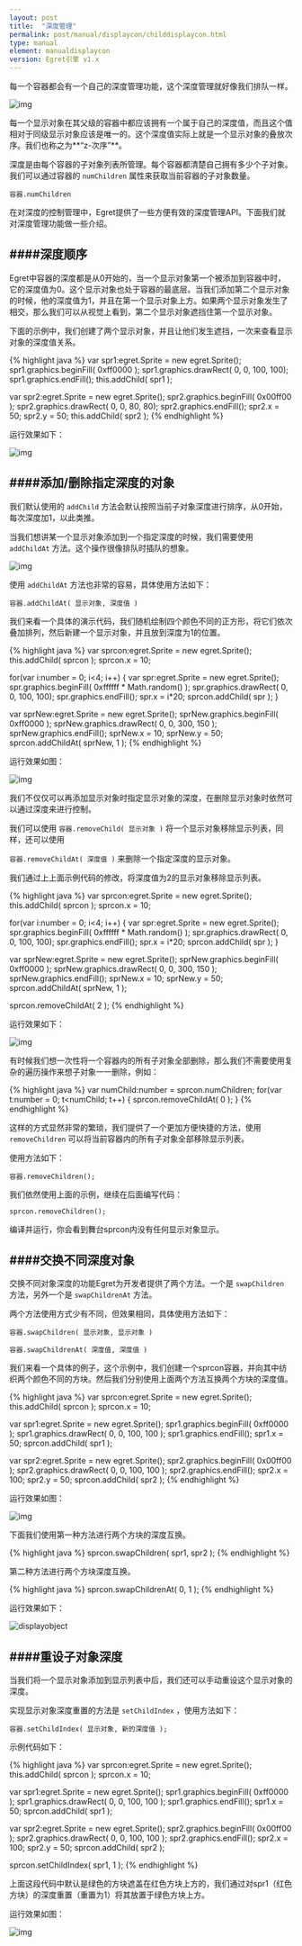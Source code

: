 ```yaml
---
layout: post
title:  "深度管理"
permalink: post/manual/displaycon/childdisplaycon.html
type: manual
element: manualdisplaycon
version: Egret引擎 v1.x
---
```


每一个容器都会有一个自己的深度管理功能，这个深度管理就好像我们排队一样。

![img]({{site.baseurl}}/assets/img/child1.png)

每一个显示对象在其父级的容器中都应该拥有一个属于自己的深度值，而且这个值相对于同级显示对象应该是唯一的。这个深度值实际上就是一个显示对象的叠放次序。我们也称之为**“z-次序”**。

深度是由每个容器的子对象列表所管理。每个容器都清楚自己拥有多少个子对象。我们可以通过容器的 `numChildren` 属性来获取当前容器的子对象数量。

`容器.numChildren`

在对深度的控制管理中，Egret提供了一些方便有效的深度管理API。下面我们就对深度管理功能做一些介绍。

####深度顺序
---

Egret中容器的深度都是从0开始的，当一个显示对象第一个被添加到容器中时，它的深度值为0。这个显示对象也处于容器的最底层。当我们添加第二个显示对象的时候，他的深度值为1，并且在第一个显示对象上方。如果两个显示对象发生了相交，那么我们可以从视觉上看到，第二个显示对象遮挡住第一个显示对象。

下面的示例中，我们创建了两个显示对象，并且让他们发生遮挡，一次来查看显示对象的深度值关系。

{% highlight java %}
var spr1:egret.Sprite = new egret.Sprite();
spr1.graphics.beginFill( 0xff0000 );
spr1.graphics.drawRect( 0, 0, 100, 100);
spr1.graphics.endFill();
this.addChild( spr1 );

var spr2:egret.Sprite = new egret.Sprite();
spr2.graphics.beginFill( 0x00ff00 );
spr2.graphics.drawRect( 0, 0, 80, 80);
spr2.graphics.endFill();
spr2.x  = 50;
spr2.y = 50;
this.addChild( spr2 );
{% endhighlight %}

运行效果如下：

![img]({{site.baseurl}}/assets/img/child2.png)

####添加/删除指定深度的对象
---

我们默认使用的 `addChild` 方法会默认按照当前子对象深度进行排序，从0开始，每次深度加1，以此类推。

当我们想讲某一个显示对象添加到一个指定深度的时候，我们需要使用 `addChildAt` 方法。这个操作很像排队时插队的想象。

![img]({{site.baseurl}}/assets/img/child3.png)

使用 `addChildAt` 方法也非常的容易，具体使用方法如下：

`容器.addChildAt( 显示对象, 深度值 )`

我们来看一个具体的演示代码，我们随机绘制四个颜色不同的正方形，将它们依次叠加排列，然后新建一个显示对象，并且放到深度为1的位置。

{% highlight java %}
var sprcon:egret.Sprite = new egret.Sprite();
this.addChild( sprcon );
sprcon.x = 10;

for(var i:number = 0; i<4; i++)
{
    var spr:egret.Sprite = new egret.Sprite();
    spr.graphics.beginFill( 0xffffff * Math.random() );
    spr.graphics.drawRect( 0, 0, 100, 100);
    spr.graphics.endFill();
    spr.x = i*20;
    sprcon.addChild( spr );
}

var sprNew:egret.Sprite = new egret.Sprite();
sprNew.graphics.beginFill( 0xff0000 );
sprNew.graphics.drawRect( 0, 0, 300, 150 );
sprNew.graphics.endFill();
sprNew.x = 10;
sprNew.y = 50;
sprcon.addChildAt( sprNew, 1 );
{% endhighlight %}

运行效果如图：

![img]({{site.baseurl}}/assets/img/child4.png)

我们不仅仅可以再添加显示对象时指定显示对象的深度，在删除显示对象时依然可以通过深度来进行控制。

我们可以使用 `容器.removeChild( 显示对象 )` 将一个显示对象移除显示列表，同样，还可以使用

`容器.removeChildAt( 深度值 )` 来删除一个指定深度的显示对象。

我们通过上上面示例代码的修改，将深度值为2的显示对象移除显示列表。

{% highlight java %}
var sprcon:egret.Sprite = new egret.Sprite();
this.addChild( sprcon );
sprcon.x = 10;

for(var i:number = 0; i<4; i++)
{
    var spr:egret.Sprite = new egret.Sprite();
    spr.graphics.beginFill( 0xffffff * Math.random() );
    spr.graphics.drawRect( 0, 0, 100, 100);
    spr.graphics.endFill();
    spr.x = i*20;
    sprcon.addChild( spr );
}

var sprNew:egret.Sprite = new egret.Sprite();
sprNew.graphics.beginFill( 0xff0000 );
sprNew.graphics.drawRect( 0, 0, 300, 150 );
sprNew.graphics.endFill();
sprNew.x = 10;
sprNew.y = 50;
sprcon.addChildAt( sprNew, 1 );

sprcon.removeChildAt( 2 );
{% endhighlight %}

运行效果如下：

![img]({{site.baseurl}}/assets/img/child5.png)

有时候我们想一次性将一个容器内的所有子对象全部删除，那么我们不需要使用复杂的遍历操作来想子对象一一删除，例如：

{% highlight java %}
var numChild:number = sprcon.numChildren;
for(var t:number = 0; t<numChild; t++)
{
    sprcon.removeChildAt( 0 );
}
{% endhighlight %}

这样的方式显然非常的繁琐，我们提供了一个更加方便快捷的方法，使用 `removeChildren` 可以将当前容器内的所有子对象全部移除显示列表。

使用方法如下：

`容器.removeChildren();`

我们依然使用上面的示例，继续在后面编写代码：

`sprcon.removeChildren();`

编译并运行，你会看到舞台sprcon内没有任何显示对象显示。

####交换不同深度对象
---

交换不同对象深度的功能Egret为开发者提供了两个方法。一个是 `swapChildren` 方法，另外一个是 `swapChildrenAt` 方法。

两个方法使用方式少有不同，但效果相同，具体使用方法如下：

`容器.swapChildren( 显示对象, 显示对象 )`

`容器.swapChildrenAt( 深度值, 深度值 )`

我们来看一个具体的例子，这个示例中，我们创建一个sprcon容器，并向其中纺织两个颜色不同的方块。然后我们分别使用上面两个方法互换两个方块的深度值。


{% highlight java %}
var sprcon:egret.Sprite = new egret.Sprite();
this.addChild( sprcon );
sprcon.x = 10;

var spr1:egret.Sprite = new egret.Sprite();
spr1.graphics.beginFill( 0xff0000 );
spr1.graphics.drawRect( 0, 0, 100, 100 );
spr1.graphics.endFill();
spr1.x = 50;
sprcon.addChild( spr1 );

var spr2:egret.Sprite = new egret.Sprite();
spr2.graphics.beginFill( 0x00ff00 );
spr2.graphics.drawRect( 0, 0, 100, 100 );
spr2.graphics.endFill();
spr2.x = 100;
spr2.y = 50;
sprcon.addChild( spr2 );
{% endhighlight %}

运行效果如图：

![img]({{site.baseurl}}/assets/img/child6.png)

下面我们使用第一种方法进行两个方块的深度互换。

{% highlight java %}
sprcon.swapChildren( spr1, spr2 );
{% endhighlight %}

第二种方法进行两个方块深度互换。

{% highlight java %}
sprcon.swapChildrenAt( 0, 1 );
{% endhighlight %}

运行效果如下：

![displayobject]()

####重设子对象深度
---

当我们将一个显示对象添加到显示列表中后，我们还可以手动重设这个显示对象的深度。

实现显示对象深度重置的方法是 `setChildIndex` ，使用方法如下：

`容器.setChildIndex( 显示对象, 新的深度值 );`

示例代码如下：

{% highlight java %}
var sprcon:egret.Sprite = new egret.Sprite();
this.addChild( sprcon );
sprcon.x = 10;

var spr1:egret.Sprite = new egret.Sprite();
spr1.graphics.beginFill( 0xff0000 );
spr1.graphics.drawRect( 0, 0, 100, 100 );
spr1.graphics.endFill();
spr1.x = 50;
sprcon.addChild( spr1 );

var spr2:egret.Sprite = new egret.Sprite();
spr2.graphics.beginFill( 0x00ff00 );
spr2.graphics.drawRect( 0, 0, 100, 100 );
spr2.graphics.endFill();
spr2.x = 100;
spr2.y = 50;
sprcon.addChild( spr2 );

sprcon.setChildIndex( spr1, 1 );
{% endhighlight %}

上面这段代码中默认是绿色的方块遮盖在红色方块上方的，我们通过对spr1（红色方块）的深度重置（重置为1）将其放置于绿色方块上方。

运行效果如图：

![img]({{site.baseurl}}/assets/img/child7.png)
